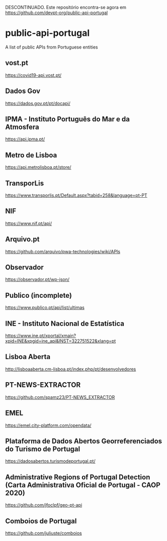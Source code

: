 DESCONTINUADO. Este repositório encontra-se agora em https://github.com/devpt-org/public-api-portugal

# public-api-portugal
A list of public APIs from Portuguese entities

## vost.pt
https://covid19-api.vost.pt/

## Dados Gov
https://dados.gov.pt/pt/docapi/

## IPMA - Instituto Português do Mar e da Atmosfera
https://api.ipma.pt/

## Metro de Lisboa
https://api.metrolisboa.pt/store/

## TransporLis
https://www.transporlis.pt/Default.aspx?tabid=258&language=pt-PT

## NIF
https://www.nif.pt/api/

## Arquivo.pt
https://github.com/arquivo/pwa-technologies/wiki/APIs

## Observador 
https://observador.pt/wp-json/

## Publico (incomplete)
https://www.publico.pt/api/list/ultimas

## INE - Instituto Nacional de Estatística
https://www.ine.pt/xportal/xmain?xpid=INE&xpgid=ine_api&INST=322751522&xlang=pt

## Lisboa Aberta
http://lisboaaberta.cm-lisboa.pt/index.php/pt/desenvolvedores

## PT-NEWS-EXTRACTOR
https://github.com/spamz23/PT-NEWS_EXTRACTOR

## EMEL
https://emel.city-platform.com/opendata/

## Plataforma de Dados Abertos Georreferenciados do Turismo de Portugal
https://dadosabertos.turismodeportugal.pt/

## Administrative Regions of Portugal Detection (Carta Administrativa Oficial de Portugal - CAOP 2020)
https://github.com/jfoclpf/geo-pt-api

## Comboios de Portugal
https://github.com/juliuste/comboios
